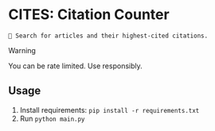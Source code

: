 # CITES: Citation Counter

```
🔎 Search for articles and their highest-cited citations.
```

> [!Warning]
> You can be rate limited. Use responsibly.

## Usage
1. Install requirements: `pip install -r requirements.txt`
2. Run `python main.py`